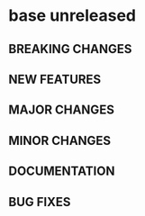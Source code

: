 # base unreleased

## BREAKING CHANGES

## NEW FEATURES

## MAJOR CHANGES

## MINOR CHANGES

## DOCUMENTATION

## BUG FIXES